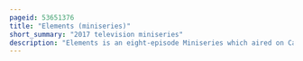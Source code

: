 ```yaml
---
pageid: 53651376
title: "Elements (miniseries)"
short_summary: "2017 television miniseries"
description: "Elements is an eight-episode Miniseries which aired on Cartoon Network from 24 April to 27 April 2017 as Part of the american animated Television Series Adventure Time. Adventure Time follows the Adventures of Finn, a human Boy, and his best Friend and adoptive Brother Jake, a Dog with magical Powers to change Shape, and Grow and Shrink at will. In this limited Event Series, which itself follows the Events of the Islands Miniseries, Finn, Jake, and Bmo return Home to discover that Ooo has been turned into a veritable Dystopia Thanks to extreme elemental Magic. Finn and Jake Join Ice king Betty and lumpy Space Princess to fix the Situation."
---
```

